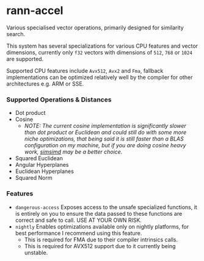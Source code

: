 # rann-accel

Various specialised vector operations, primarily designed for similarity search.

This system has several specializations for various CPU features and vector dimensions,
currently only `f32` vectors with dimensions of `512`, `768` or `1024` are supported.

Supported CPU features include `Avx512`, `Avx2` and `Fma`, fallback implementations can
be optimized relatively well by the compiler for other architectures e.g. ARM or SSE.

### Supported Operations & Distances

- Dot product
- Cosine 
  * _NOTE: The current cosine implementation is significantly slower than dot product or Euclidean
    and could still do with some more niche optimizations, that being said it is still faster than a BLAS
    configuration on my machine, but if you are doing cosine heavy work, 
    [simsimd](https://github.com/ashvardanian/SimSIMD) may be a better choice._
- Squared Euclidean
- Angular Hyperplanes
- Euclidean Hyperplanes
- Squared Norm

### Features

- `dangerous-access` Exposes access to the unsafe specialized functions, it is entirely on you to 
  ensure the data passed to these functions are correct and safe to call. USE AT YOUR OWN RISK.
- `nightly` Enables optimizations available only on nightly platforms, for best performance
  I recommend using this feature.
  * This is required for FMA due to their compiler intrinsics calls.
  * This is required for AVX512 support due to it currently being unstable.

